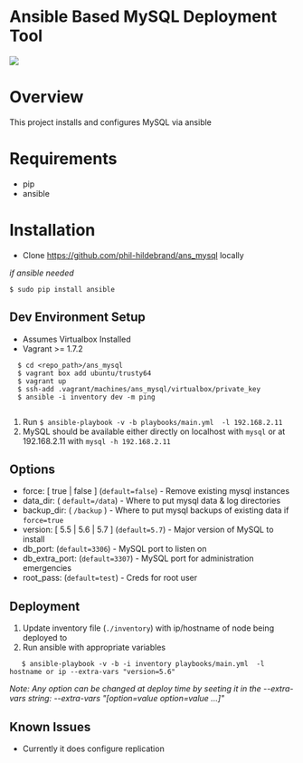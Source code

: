 # Ansible Based MySQL Deployment Tool

![](https://travis-ci.org/phil-hildebrand/ans_mysql.svg?branch=master)

# Overview

This project installs and configures MySQL via ansible

# Requirements

- pip
- ansible

# Installation

- Clone https://github.com/phil-hildebrand/ans_mysql locally

_if ansible needed_

```
$ sudo pip install ansible
```

## Dev Environment Setup

- Assumes Virtualbox Installed
- Vagrant >= 1.7.2

```
  $ cd <repo_path>/ans_mysql
  $ vagrant box add ubuntu/trusty64
  $ vagrant up
  $ ssh-add .vagrant/machines/ans_mysql/virtualbox/private_key 
  $ ansible -i inventory dev -m ping
  
```

1. Run `$ ansible-playbook -v -b playbooks/main.yml  -l 192.168.2.11`
2. MySQL should be available either directly on localhost with `mysql` or at 192.168.2.11 with `mysql -h 192.168.2.11` 

## Options

- force: \[ true | false \] (`default=false`) - Remove existing mysql instances
- data_dir: ( `default=/data`) - Where to put mysql data & log directories
- backup_dir: ( `/backup` ) - Where to put mysql backups of existing data if `force=true`
- version: \[ 5.5 | 5.6 | 5.7 \] (`default=5.7`) - Major version of MySQL to install
- db\_port: (`default=3306`) - MySQL port to listen on
- db\_extra\_port: (`default=3307`) - MySQL port for administration emergencies
- root\_pass: (`default=test`) - Creds for root user

## Deployment

1. Update inventory file (`./inventory`) with ip/hostname of node being deployed to
2. Run ansible with appropriate variables
```
   $ ansible-playbook -v -b -i inventory playbooks/main.yml  -l hostname or ip --extra-vars "version=5.6" 
```

_Note: Any option can be changed at deploy time by seeting it in the --extra-vars string: --extra-vars "[option=value option=value ...]"_

## Known Issues

- Currently it does configure replication
